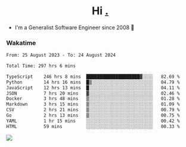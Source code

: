 <h1 align="center">Hi <a href="https://www.hackerrank.com/erasmosaraujo">.</a></h1>
 
- I'm a Generalist Software Engineer  since 2008 🚀
<!--  
<p align="left">
  <a href="https://github.com/erasmosoares/github-readme-stats">
    <img
      align="center"
      src="https://github-readme-stats.vercel.app/api/top-langs/?username=erasmosoares&theme=radical&layout=compact"
    />
  </a>
  <a href="https://github.com/erasmosoares/github-readme-stats">
    [![Harlok's WakaTime stats](https://github-readme-stats.vercel.app/api/wakatime?username=ffflabs)](https://github.com/anuraghazra/github-readme-stats)
  </a>
</p>

<!--
 ### Repo 
 
<p align="left">
 <a href="https://github.com/erasmosoares/github-readme-stats">
    <img
      align="center"
      height="165"
      src="https://github-readme-stats.vercel.app/api/pin?username=erasmosoares&repo=sample-node&title_color=fff&icon_color=f9f9f9&text_color=9f9f9f&bg_color=151515"
    />
  </a>
  <a href="https://github.com/erasmosoares/github-readme-stats">
    <img
      align="center"
      height="165"
      src="https://github-readme-stats.vercel.app/api/pin?username=erasmosoares&repo=sample-node&title_color=fff&icon_color=f9f9f9&text_color=9f9f9f&bg_color=151515"
    />
  </a>
</p>
-->

 ### Wakatime 

<!--START_SECTION:waka-->

```txt
From: 25 August 2023 - To: 24 August 2024

Total Time: 297 hrs 6 mins

TypeScript    246 hrs 8 mins  ████████████████████▓░░░░   82.69 %
Python        14 hrs 16 mins  █▒░░░░░░░░░░░░░░░░░░░░░░░   04.79 %
JavaScript    12 hrs 13 mins  █░░░░░░░░░░░░░░░░░░░░░░░░   04.11 %
JSON          7 hrs 20 mins   ▓░░░░░░░░░░░░░░░░░░░░░░░░   02.46 %
Docker        3 hrs 48 mins   ▒░░░░░░░░░░░░░░░░░░░░░░░░   01.28 %
Markdown      3 hrs 15 mins   ▒░░░░░░░░░░░░░░░░░░░░░░░░   01.09 %
CSV           2 hrs 21 mins   ▒░░░░░░░░░░░░░░░░░░░░░░░░   00.79 %
Go            2 hrs 13 mins   ▒░░░░░░░░░░░░░░░░░░░░░░░░   00.75 %
YAML          1 hr 15 mins    ░░░░░░░░░░░░░░░░░░░░░░░░░   00.42 %
HTML          59 mins         ░░░░░░░░░░░░░░░░░░░░░░░░░   00.33 %
```

<!--END_SECTION:waka-->

![](https://komarev.com/ghpvc/?username=erasmosoares&color=brightgreen)
